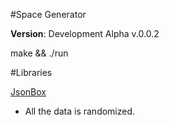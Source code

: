 #Space Generator 

**Version**: Development Alpha v.0.0.2

make && ./run

#Libraries

[JsonBox](https://github.com/anhero/JsonBox)

- All the data is randomized.


